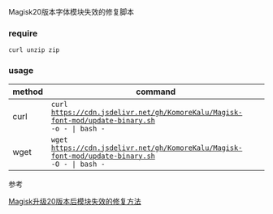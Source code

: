 Magisk20版本字体模块失效的修复脚本

### require

`curl unzip zip`

### usage

| method | command                                                                                      |
| ------ | -------------------------------------------------------------------------------------------- |
|  curl  | <code>curl https://cdn.jsdelivr.net/gh/KomoreKalu/Magisk-font-mod/update-binary.sh -o - &#124; bash -</code> |
|  wget  | <code>wget https://cdn.jsdelivr.net/gh/KomoreKalu/Magisk-font-mod/update-binary.sh -O - &#124; bash -</code> |

参考

[Magisk升级20版本后模块失效的修复方法](https://mp.weixin.qq.com/s/nxL_dTdZwDQQjx1LW7CxUA)